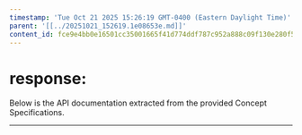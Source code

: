 ```yaml
---
timestamp: 'Tue Oct 21 2025 15:26:19 GMT-0400 (Eastern Daylight Time)'
parent: '[[../20251021_152619.1e08653e.md]]'
content_id: fce9e4bb0e16501cc35001665f41d774ddf787c952a888c09f130e280f5c84eb
---
```


# response:

Below is the API documentation extracted from the provided Concept Specifications.

***
